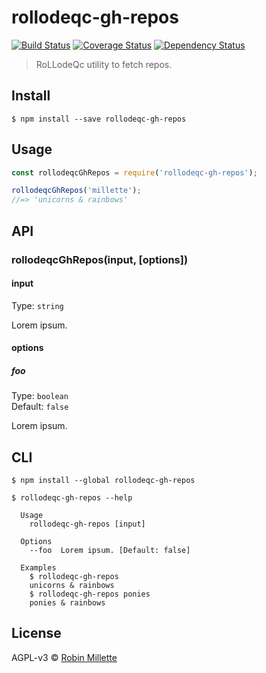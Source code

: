 # rollodeqc-gh-repos
[![Build Status](https://travis-ci.org/millette/rollodeqc-gh-repos.svg?branch=master)](https://travis-ci.org/millette/rollodeqc-gh-repos)
[![Coverage Status](https://coveralls.io/repos/github/millette/rollodeqc-gh-repos/badge.svg?branch=master)](https://coveralls.io/github/millette/rollodeqc-gh-repos?branch=master)
[![Dependency Status](https://gemnasium.com/badges/github.com/millette/rollodeqc-gh-repos.svg)](https://gemnasium.com/github.com/millette/rollodeqc-gh-repos)
> RoLLodeQc utility to fetch repos.

## Install
```
$ npm install --save rollodeqc-gh-repos
```

## Usage
```js
const rollodeqcGhRepos = require('rollodeqc-gh-repos');

rollodeqcGhRepos('millette');
//=> 'unicorns & rainbows'
```

## API
### rollodeqcGhRepos(input, [options])
#### input
Type: `string`

Lorem ipsum.

#### options
##### foo
Type: `boolean`<br>
Default: `false`

Lorem ipsum.

## CLI
```
$ npm install --global rollodeqc-gh-repos
```

```
$ rollodeqc-gh-repos --help

  Usage
    rollodeqc-gh-repos [input]

  Options
    --foo  Lorem ipsum. [Default: false]

  Examples
    $ rollodeqc-gh-repos
    unicorns & rainbows
    $ rollodeqc-gh-repos ponies
    ponies & rainbows
```


## License
AGPL-v3 © [Robin Millette](http://robin.millette.info)
